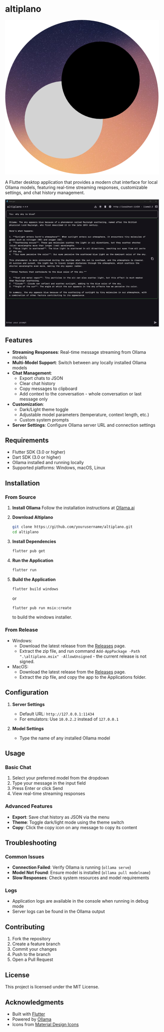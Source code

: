 # altiplano

![altiplano logo](readme_src/logo.png)

A Flutter desktop application that provides a modern chat interface for local Ollama models, featuring real-time streaming responses, customizable settings, and chat history management.

![Llama GUI Screenshot](readme_src/image.png)

## Features

- **Streaming Responses**: Real-time message streaming from Ollama models
- **Multi-Model Support**: Switch between any locally installed Ollama models
- **Chat Management**:
  - Export chats to JSON
  - Clear chat history
  - Copy messages to clipboard
  - Add context to the conversation - whole conversation or last message only
- **Customization**:
  - Dark/Light theme toggle
  - Adjustable model parameters (temperature, context length, etc.)
  - Custom system prompts
- **Server Settings**: Configure Ollama server URL and connection settings

## Requirements

- Flutter SDK (3.0 or higher)
- Dart SDK (3.0 or higher)
- Ollama installed and running locally
- Supported platforms: Windows, macOS, Linux

## Installation

### From Source

1. **Install Ollama**
   Follow the installation instructions at [Ollama.ai](https://ollama.ai)

2. **Download Altiplano**
   ```bash
   git clone https://github.com/yourusername/altiplano.git
   cd altiplano
   ```

3. **Install Dependencies**
   ```bash
   flutter pub get
   ```

4. **Run the Application**
   ```bash
   flutter run
   ```
5. **Build the Application**
   ```bash
   flutter build windows
   ```
   or 
   ```bash
   flutter pub run msix:create
   ```
   to build the windows installer.

### From Release

- Windows:
  - Download the latest release from the [Releases](https://github.com/yourusername/altiplano/releases) page.
  - Extract the zip file, and run command `Add-AppPackage -Path ".\altiplano.msix" -AllowUnsigned` - the current release is not signed.
- MacOS:
  - Download the latest release from the [Releases](https://github.com/yourusername/altiplano/releases) page.
  - Extract the zip file, and copy the app to the Applications folder.


## Configuration

1. **Server Settings**
   - Default URL: `http://127.0.0.1:11434`
   - For emulators: Use `10.0.2.2` instead of `127.0.0.1`

2. **Model Settings**
   - Type the name of any installed Ollama model

## Usage

### Basic Chat
1. Select your preferred model from the dropdown
2. Type your message in the input field
3. Press Enter or click Send
4. View real-time streaming responses

### Advanced Features
- **Export**: Save chat history as JSON via the menu
- **Theme**: Toggle dark/light mode using the theme switch
- **Copy**: Click the copy icon on any message to copy its content

## Troubleshooting

### Common Issues
- **Connection Failed**: Verify Ollama is running (`ollama serve`)
- **Model Not Found**: Ensure model is installed (`ollama pull modelname`)
- **Slow Responses**: Check system resources and model requirements

### Logs
- Application logs are available in the console when running in debug mode
- Server logs can be found in the Ollama output

## Contributing

1. Fork the repository
2. Create a feature branch
3. Commit your changes
4. Push to the branch
5. Open a Pull Request

## License

This project is licensed under the MIT License.

## Acknowledgments

- Built with [Flutter](https://flutter.dev/)
- Powered by [Ollama](https://ollama.ai/)
- Icons from [Material Design Icons](https://materialdesignicons.com/)